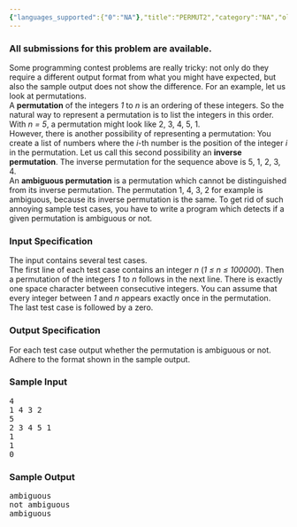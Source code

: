 ```yaml
---
{"languages_supported":{"0":"NA"},"title":"PERMUT2","category":"NA","old_version":true,"problem_code":"PERMUT2","tags":{"0":"NA"},"layout":"problem"}
---
```


<h3> All submissions for this problem are available. </h3><p>
Some programming contest problems are really tricky: not only do they
require a different output format from what you might have expected, but
also the sample output does not show the difference. For an example,
let us look at permutations.<br />
A <b>permutation</b> of the integers <i>1</i> to <i>n</i> is an
ordering of
these integers. So the natural way to represent a permutation is
to list the integers in this order. With <i>n = 5</i>, a
permutation might look like 2, 3, 4, 5, 1. <br />
However, there is another possibility of representing a permutation:
You create a list of numbers where the <i>i</i>-th number is the
position of the integer <i>i</i> in the permutation. 
Let us call this second
possibility an <b>inverse permutation</b>. The inverse permutation
for the sequence above is 5, 1, 2, 3, 4.
<br />
An <b>ambiguous permutation</b> is a permutation which cannot be
distinguished from its inverse permutation. The permutation 1, 4, 3, 2
for example is ambiguous, because its inverse permutation is the same.
To get rid of such annoying sample test cases, you have to write a
program which detects if a given permutation is ambiguous or not.
</p>
<h3>Input Specification</h3>
<p>The input contains several test cases.<br />
The first line of each test case contains an integer <i>n</i>
(<i>1 &#8804; n &#8804; 100000</i>).
Then a permutation of the integers <i>1</i> to <i>n</i> follows
in the next line. There is exactly one space character
between consecutive integers.
You can assume that every integer between <i>1</i> and <i>n</i>
appears exactly once in the permutation.
<br />
The last test case is followed by a zero.
</p>
<h3>Output Specification</h3>
<p>For each test case output whether the permutation is ambiguous or not.
Adhere to the format shown in the sample output.
</p>
<h3>Sample Input</h3>
<pre>4
1 4 3 2
5
2 3 4 5 1
1
1
0
</pre>
<h3>Sample Output</h3>
<pre>ambiguous
not ambiguous
ambiguous
</pre>    